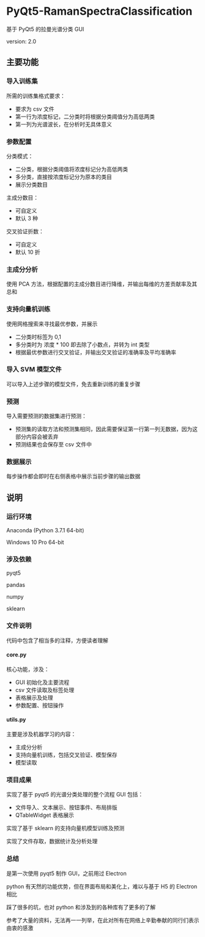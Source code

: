 # PyQt5-RamanSpectraClassification

基于 PyQt5 的拉曼光谱分类 GUI

version: 2.0

## 主要功能

### 导入训练集

所需的训练集格式要求：

* 要求为 csv 文件
* 第一行为浓度标记，二分类时将根据分类阈值分为高低两类
* 第一列为光谱波长，在分析时无具体意义

### 参数配置

分类模式：

* 二分类，根据分类阈值将浓度标记分为高低两类
* 多分类，直接按浓度标记分为原本的类目
* 展示分类数目

主成分数目：

* 可自定义
* 默认 3 种

交叉验证折数：

* 可自定义
* 默认 10 折

### 主成分分析

使用 PCA 方法，根据配置的主成分数目进行降维，并输出每维的方差贡献率及其总和

### 支持向量机训练

使用网格搜索来寻找最优参数，并展示

* 二分类时标签为 0,1
* 多分类时为 浓度 * 100 即去除了小数点，并转为 int 类型
* 根据最优参数进行交叉验证，并输出交叉验证的准确率及平均准确率

### 导入 SVM 模型文件

可以导入上述步骤的模型文件，免去重新训练的重复步骤

### 预测

导入需要预测的数据集进行预测：

* 预测集的读取方法和预测集相同，因此需要保证第一行第一列无数据，因为这部分内容会被丢弃
* 预测结果也会保存至 csv 文件中

### 数据展示

每步操作都会即时在右侧表格中展示当前步骤的输出数据

## 说明

### 运行环境

Anaconda (Python 3.7.1 64-bit)

Windows 10 Pro 64-bit

### 涉及依赖

pyqt5

pandas

numpy

sklearn

### 文件说明

代码中包含了相当多的注释，方便读者理解

#### core.py

核心功能，涉及：

* GUI 初始化及主要流程
* csv 文件读取及标签处理
* 表格展示及处理
* 参数配置、按钮操作

#### utils.py

主要是涉及机器学习的内容：

* 主成分分析
* 支持向量机训练，包括交叉验证、模型保存
* 模型读取

### 项目成果

实现了基于 pyqt5 的光谱分类处理的整个流程 GUI 包括：

* 文件导入、文本展示、按钮事件、布局排版
* QTableWidget 表格展示

实现了基于 sklearn 的支持向量机模型训练及预测

实现了文件存取，数据统计及分析处理

### 总结

是第一次使用 pyqt5 制作 GUI，之前用过 Electron

python 有天然的功能优势，但在界面布局和美化上，难以与基于 H5 的 Electron 相比

踩了很多的坑，也对 python 和涉及到的各种库有了更多的了解

参考了大量的资料，无法再一一列举，在此对所有在网络上辛勤奉献的同行们表示由衷的感激
